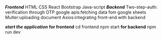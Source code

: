 **_Frontend_**
HTML
CSS
React
Bootstrap
Java-script
**_Backend_**
Two-step-auth: verification through OTP
google apis:fetching data fom google sheets
Multer:uploading document
Axios:integrating front-end with backend

***start the application***
**for frontend**
cd frontend
npm start
**for backend**
npm run dev

